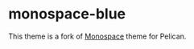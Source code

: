 monospace-blue
==========

This theme is a fork of [Monospace](https://github.com/getpelican/pelican-themes/tree/master/monospace) theme for Pelican.

